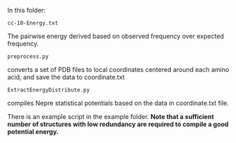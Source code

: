 In this folder:
```shell
cc-10-Energy.txt 
```
The pairwise energy derived based on observed frequency over expected frequency.

```shell
preprocess.py 
```
converts a set of PDB files to local coordinates centered around each amino acid, and save the data to coordinate.txt

```shell
ExtractEnergyDistribute.py 
```
compiles Nepre statistical potentials based on the data in coordinate.txt file.


There is an example script in the example folder. **Note that a sufficient number of structures with low redundancy are required to compile a good potential energy.**
